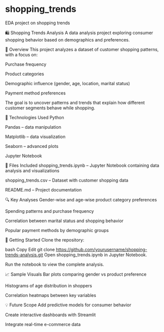 # shopping_trends
EDA project on shopping trends

🛍️ Shopping Trends Analysis
A data analysis project exploring consumer shopping behavior based on demographics and preferences.

📌 Overview
This project analyzes a dataset of customer shopping patterns, with a focus on:

Purchase frequency

Product categories

Demographic influence (gender, age, location, marital status)

Payment method preferences

The goal is to uncover patterns and trends that explain how different customer segments behave while shopping.

🧰 Technologies Used
Python

Pandas – data manipulation

Matplotlib – data visualization

Seaborn – advanced plots

Jupyter Notebook

📁 Files Included
shopping_trends.ipynb – Jupyter Notebook containing data analysis and visualizations

shopping_trends.csv – Dataset with customer shopping data

README.md – Project documentation

🔍 Key Analyses
Gender-wise and age-wise product category preferences

Spending patterns and purchase frequency

Correlation between marital status and shopping behavior

Popular payment methods by demographic groups

🚀 Getting Started
Clone the repository:

bash
Copy
Edit
git clone https://github.com/yourusername/shopping-trends-analysis.git
Open shopping_trends.ipynb in Jupyter Notebook.

Run the notebook to view the complete analysis.

📈 Sample Visuals
Bar plots comparing gender vs product preference

Histograms of age distribution in shoppers

Correlation heatmaps between key variables

💡 Future Scope
Add predictive models for consumer behavior

Create interactive dashboards with Streamlit

Integrate real-time e-commerce data


